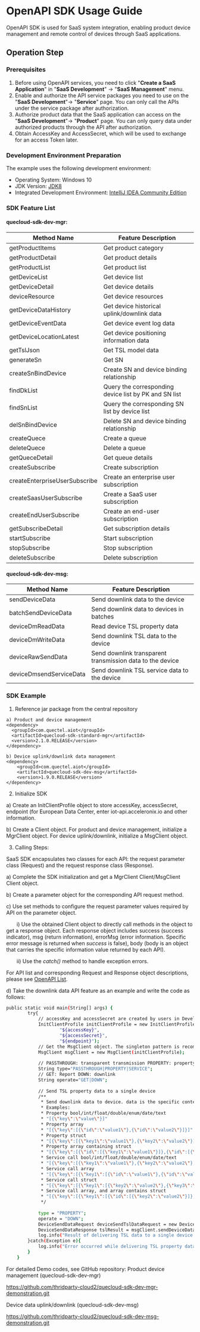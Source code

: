 # OpenAPI SDK Usage Guide

OpenAPI SDK is used for SaaS system integration, enabling product device management and remote control of devices through SaaS applications.

## Operation Step

### Prerequisites

1. Before using OpenAPI services, you need to click "**Create a SaaS Application**" in "**SaaS Development**" -> "**SaaS Management**" menu.
2. Enable and authorize the API service packages you need to use on the "**SaaS Development**"-> "**Service**" page. You can only call the APIs under the service package after authorization.
3. Authorize product data that the SaaS application can access on the "**SaaS Development**"-> "**Product**" page. You can only query data under authorized products through the API after authorization.
4. Obtain AccessKey and AccessSecret, which will be used to exchange for an access Token later.

### Development Environment Preparation

The example uses the following development environment:

- Operating System: Windows 10
- JDK Version: [JDK8](https://www.oracle.com/java/technologies/javase/javase-jdk8-downloads.html)
- Integrated Development Environment: [IntelliJ IDEA Community Edition](https://www.jetbrains.com/idea/)

### SDK Feature List

#### quecloud-sdk-dev-mgr:

| Method Name                   | Feature Description                                   |
| ----------------------------- | ----------------------------------------------------- |
| getProductItems               | Get product category                                  |
| getProductDetail              | Get product details                                   |
| getProductList                | Get product list                                      |
| getDeviceList                 | Get device list                                       |
| getDeviceDetail               | Get device details                                    |
| deviceResource                | Get device resources                                  |
| getDeviceDataHistory          | Get device historical uplink/downlink data            |
| getDeviceEventData            | Get device event log data                             |
| getDeviceLocationLatest       | Get device positioning information data               |
| getTslJson                    | Get TSL model data                                    |
| generateSn                    | Get SN                                                |
| createSnBindDevice            | Create SN and device binding relationship             |
| findDkList                    | Query the corresponding device list by PK and SN list |
| findSnList                    | Query the corresponding SN list by device list        |
| delSnBindDevice               | Delete SN and device binding relationship             |
| createQuece                   | Create a queue                                        |
| deleteQuece                   | Delete a queue                                        |
| getQueceDetail                | Get queue details                                     |
| createSubscribe               | Create subscription                                   |
| createEnterpriseUserSubscribe | Create an enterprise user subscription                |
| createSaasUserSubscribe       | Create a SaaS user subscription                       |
| createEndUserSubscribe        | Create an end-user subscription                       |
| getSubscribeDetail            | Get subscription details                              |
| startSubscribe                | Start subscription                                    |
| stopSubscribe                 | Stop subscription                                     |
| deleteSubscribe               | Delete subscription                                   |

#### quecloud-sdk-dev-msg:

| Method Name              | Feature Description                       |
| ----------------------- | ------------------------------------------------ |
| sendDeviceData          | Send downlink data to the device          |
| batchSendDeviceData     | Send downlink data to devices in batches |
| deviceDmReadData        | Read device TSL property data |
| deviceDmWriteData       | Send downlink TSL data to the device |
| deviceRawSendData       | Send downlink transparent transmission data to the device |
| deviceDmsendServiceData | Send downlink TSL service data to the device |

### SDK Example

1. Reference jar package from the central repository  

```Plain
a) Product and device management
<dependency>
  <groupId>com.quectel.aiot</groupId>
  <artifactId>quecloud-sdk-standard-mgr</artifactId>
  <version>2.1.0.RELEASE</version>
</dependency>

b) Device uplink/downlink data management
<dependency>
    <groupId>com.quectel.aiot</groupId>
    <artifactId>quecloud-sdk-dev-msg</artifactId>
    <version>1.9.0.RELEASE</version>
</dependency>
```

2. Initialize SDK

a) Create an InitClientProfile object to store accessKey, accessSecret, endpoint (for European Data Center, enter iot-api.acceleronix.io and other information.

b) Create a Client object. For product and device management, initialize a MgrClient object. For device uplink/downlink, initialize a MsgClient object.

3. Calling Steps:

SaaS SDK encapsulates two classes for each API: the request parameter class (Request) and the request response class (Response).

a) Complete the SDK initialization and get a MgrClient Client/MsgClient Client object.

b) Create a parameter object for the corresponding API request method.

c) Use set methods to configure the request parameter values required by API on the parameter object.

&emsp;&emsp;i) Use the obtained Client object to directly call methods in the object to get a response object. Each response object includes success (success indicator), msg (return information), errorMsg (error information. Specific error message is returned when *success* is false), body (body is an object that carries the specific information value returned by each API).

&emsp;&emsp;ii) Use the *catch()* method to handle exception errors.

For API list and corresponding Request and Response object descriptions, please see [OpenAPI List](APIList.md).

d) Take the downlink data API feature as an example and write the code as follows:  

```bash
public static void main(String[] args) {
        try{
            // accessKey and accessSecret are created by users in Developer Center
            InitClientProfile initClientProfile = new InitClientProfile(
                    "${accessKey}",
                    "${accessSecret}",
                    "${endpoint}");
            // Get the MsgClient object. The singleton pattern is recommended. This object contains the SDK for device data downlink.
            MsgClient msgClient = new MsgClient(initClientProfile);
 
            // PASSTHROUGH: transparent transmission PROPERTY: property SERVICE: service
            String type="PASSTHROUGH|PROPERTY|SERVICE";
            // GET: Report DOWN: downlink
            String operate="GET|DOWN";
 
            // Send TSL property data to a single device
            /**
             * Send downlink data to device. data is the specific content of the downlink data. When operate=GET, the data format is "["key1","key2",…]" (key is the TSL model identifier). When operate=DOWN, the data format is "[{key1:value1},{key2:value2}]" (key is the TSL model identifier).
             * Examples:
             * Property bool/int/float/double/enum/date/text
             * "[{\"key\":\"value\"}]"
             * Property array
             * "[{\"key\":[{\"id\":\"value1\"},{\"id\":\"value2\"}]}]" (id is 0)
             * Property struct
             * "[{\"key\":[{\"key1\":\"value1\"},{\"key2\":\"value2\"}]}]"
             * Property array containing struct
             * "[{\"key\":[{\"id\":[{\"key1\":\"value1\"}]},{\"id\":[{\"key2\":\"value2\"}]}]}]" (id is 0)
             * Service call bool/int/float/double/enum/date/text
             * "[{\"key\":[{\"key1\":\"value1\"},{\"key2\":\"value2\"},{\"key3\":\"value3\"}]}]"
             * Service call array
             * "[{\"key\":[{\"key1\":[{\"id\":\"value1\"},{\"id\":\"value1\"}]}]}]" (id is 0)
             * Service call struct
             * "[{\"key\":[{\"key1\":[{\"key2\":\"value2\"},{\"key3\":\"value3\"}]}]}]"
             * Service call array, and array contains struct
             * "[{\"key\":[{\"key1\":[{\"id\":[{\"key2\":\"value2\"}]},{\"id\":[{\"key3\":\"value3\"}]}]}]}]" (id is fixed as 0)
             */
 
            type = "PROPERTY";
            operate = "DOWN";
            DeviceSendDataRequest deviceSendTslDataRequest = new DeviceSendDataRequest("${productKey}","${deviceKey}","${data}",type,operate);
            DeviceSendDataResponse tslResult = msgClient.sendDeviceData(deviceSendTslDataRequest);
            log.info("Result of delivering TSL data to a single device:{}", JSONObject.toJSONString(tslResult));
        }catch(Exception e){
            log.info("Error occurred while delivering TSL property data to a single device",e);
        }
    }
```

For detailed Demo codes, see GitHub repository: Product device management (quecloud-sdk-dev-mgr)

https://github.com/thridparty-cloud2/quecloud-sdk-dev-mgr-demonstration.git

Device data uplink/downlink (quecloud-sdk-dev-msg)

https://github.com/thridparty-cloud2/quecloud-sdk-dev-msg-demonstration.git